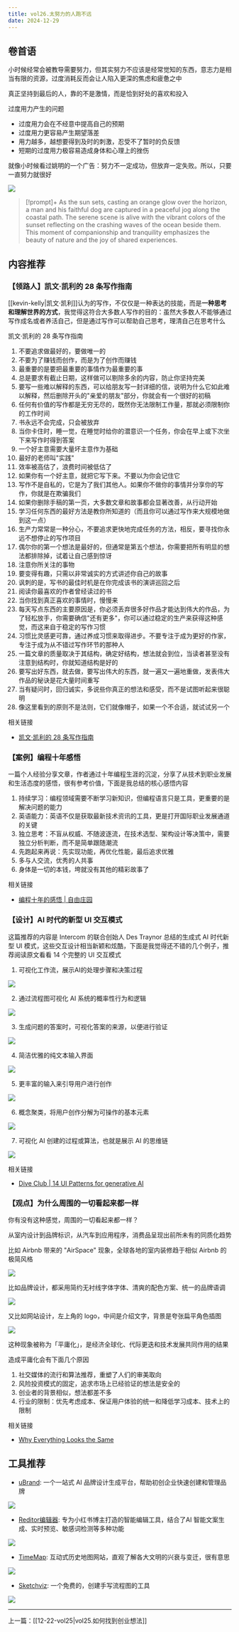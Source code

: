 ```yaml
---
title: vol26.太努力的人跑不远
date: 2024-12-29
---
```

## 卷首语

小时候经常会被教导需要努力，但其实努力不应该是经常觉知的东西，意志力是相当有限的资源，过度消耗反而会让人陷入更深的焦虑和疲惫之中

真正坚持到最后的人，靠的不是激情，而是恰到好处的喜欢和投入

过度用力产生的问题

- 过度用力会在不经意中提高自己的预期
- 过度用力更容易产生期望落差
- 用力越多，越想要得到及时的刺激，忍受不了暂时的负反馈
- 短期的过度用力极容易造成身体和心理上的挫伤

就像小时候看过姚明的一个广告：努力不一定成功，但放弃一定失败。所以，只要一直努力就很好

![](https://notesimgs.oss-cn-shanghai.aliyuncs.com/img/202412291020674.jpg)

> [!prompt]+
> As the sun sets, casting an orange glow over the horizon, a man and his faithful dog are captured in a peaceful jog along the coastal path. The serene scene is alive with the vibrant colors of the sunset reflecting on the crashing waves of the ocean beside them. This moment of companionship and tranquility emphasizes the beauty of nature and the joy of shared experiences.

## 内容推荐

### 【领路人】凯文·凯利的 28 条写作指南

[[kevin-kelly|凯文·凯利]]认为的写作，不仅仅是一种表达的技能，而是**一种思考和理解世界的方式**，我觉得这符合大多数人写作的目的：虽然大多数人不能够通过写作成名或者养活自己，但是通过写作可以帮助自己思考，理清自己在思考什么

凯文·凯利的 28 条写作指南

1. 不要追求做最好的，要做唯一的
2. 不要为了赚钱而创作，而是为了创作而赚钱
3. 最重要的是要把最重要的事情作为最重要的事
4. 总是要求有截止日期，这样做可以剔除多余的内容，防止你坚持完美
5. 要写一些难以解释的东西，可以给朋友写一封详细的信，说明为什么它如此难以解释，然后删除开头的"亲爱的朋友"部分，你就会有一个很好的初稿
6. 任何有价值的写作都是无穷无尽的，既然你无法限制工作量，那就必须限制你的工作时间
7. 书永远不会完成，只会被放弃
8. 当你卡住时，睡一觉，在睡觉时给你的潜意识一个任务，你会在早上或下次坐下来写作时得到答案
9. 一个好主意需要大量坏主意作为基础
10. 最好的老师叫"实践"
11. 效率被高估了，浪费时间被低估了
12. 如果你有一个好主意，就把它写下来。不要以为你会记住它
13. 写作不是自私的，它是为了我们其他人。如果你不做你的事情并分享你的写作，你就是在欺骗我们
14. 如果你删除手稿的第一页，大多数文章和故事都会显著改善，从行动开始
15. 学习任何东西的最好方法是教你所知道的（而且你可以通过写作来大规模地做到这一点）
16. 生产力常常是一种分心，不要追求更快地完成任务的方法，相反，要寻找你永远不想停止的写作项目
17. 偶尔你的第一个想法是最好的，但通常是第五个想法，你需要把所有明显的想法都排除掉，试着让自己感到惊讶
18. 注意你所关注的事物
19. 要变得有趣，只需以非常诚实的方式讲述你自己的故事
20. 讽刺的是，写书的最佳时机是在你完成该书的演讲巡回之后
21. 阅读你最喜欢的作者曾经读过的书
22. 当你找到真正喜欢的事情时，慢慢来
23. 每天写点东西的主要原因是，你必须丢弃很多好作品才能达到伟大的作品，为了轻松放手，你需要确信"还有更多"，你可以通过稳定的生产来获得这种感觉，而这来自于稳定的写作习惯
24. 习惯比灵感更可靠，通过养成习惯来取得进步。不要专注于成为更好的作家，专注于成为从不错过写作环节的那种人
25. 一篇文章的质量取决于其结构，确定好结构，想法就会到位，当读者甚至没有注意到结构时，你就知道结构是好的
26. 要写出好东西，就去做，要写出伟大的东西，就一遍又一遍地重做，发表伟大作品的秘诀是花大量时间重写
27. 当有疑问时，回归诚实，多说些你真正的想法和感受，而不是试图听起来很聪明
28. 像这里看到的原则不是法则，它们就像帽子，如果一个不合适，就试试另一个

相关链接

- [凯文·凯利的 28 条写作指南](https://mp.weixin.qq.com/s/V7_5ZsH4s8YcpsB-nBqnqQ)

### 【案例】编程十年感悟

一篇个人经验分享文章，作者通过十年编程生涯的沉淀，分享了从技术到职业发展和生活态度的感悟，很有参考价值，下面是我总结的核心感悟内容

1. 持续学习：编程领域需要不断学习新知识，但编程语言只是工具，更重要的是解决问题的能力
2. 英语能力：英语不仅是获取最新技术资讯的工具，更是打开国际职业发展通道的关键
3. 独立思考：不盲从权威、不随波逐流，在技术选型、架构设计等决策中，需要独立分析判断，而不是简单跟随潮流
4. 先跑起来再说：先实现功能，再优化性能，最后追求优雅
5. 多与人交流，优秀的人共事
6. 身体是一切的本钱，垮就没有其他的精彩故事了

相关链接

- [编程十年的感悟 | 自由庄园](https://ramsayleung.github.io/zh/post/2024/%E7%BC%96%E7%A8%8B%E5%8D%81%E5%B9%B4%E7%9A%84%E6%84%9F%E6%82%9F/)

### 【设计】AI 时代的新型 UI 交互模式

这篇推荐的内容是 Intercom 的联合创始人 Des Traynor 总结的生成式 AI 时代新型 UI 模式，这些交互设计相当新颖和炫酷，下面是我觉得还不错的几个例子，推荐阅读原文看看 14 个完整的 UI 交互模式

1. 可视化工作流，展示AI的处理步骤和决策过程

![](https://framerusercontent.com/images/yqkbftCRvcAedwGp8Hk6WRd7zU.gif)

2. 通过流程图可视化 AI 系统的概率性行为和逻辑

![](https://framerusercontent.com/images/TB5x7TnSZuKVPwKiXWT2ZmFYwUY.gif)

3. 生成问题的答案时，可视化答案的来源，以便进行验证

![](https://framerusercontent.com/images/LUJURktWqtVOyFnvvIZkkjTNlrc.gif)

4. 简洁优雅的纯文本输入界面

![](https://framerusercontent.com/images/Sswq2YjIqSryA4MvswWb39opU8I.gif)

5. 更丰富的输入来引导用户进行创作

![](https://framerusercontent.com/images/P9VP0SSGf2KMAandytHdbZR0Smg.gif)

6. 概念聚类，将用户创作分解为可操作的基本元素

![](https://framerusercontent.com/images/xaHgKq1mY0MnXj6MZnHfiGI2I.gif)

7. 可视化 AI 创建的过程或算法，也就是展示 AI 的思维链

![](https://framerusercontent.com/images/LVnofjEQZ8Ot116R6hsD1nezosI.gif)

相关链接

- [Dive Club | 14 UI Patterns for generative AI](https://www.dive.club/ideas/new-types-of-ui-that-generative-ai-has-necessitated)

### 【观点】为什么周围的一切看起来都一样

你有没有这种感觉，周围的一切看起来都一样？

从室内设计到品牌标识，从汽车到应用程序，消费品呈现出前所未有的同质化趋势

比如 Airbnb 带来的 "AirSpace" 现象，全球各地的室内装修趋于相似 Airbnb 的极简风格

![](https://notesimgs.oss-cn-shanghai.aliyuncs.com/img/202412291051897.png)

比如品牌设计，都采用简约无衬线字体字体、清爽的配色方案、统一的品牌语调

![](https://notesimgs.oss-cn-shanghai.aliyuncs.com/img/202412291051003.png)

又比如网站设计，左上角的 logo，中间是介绍文字，背景是夸张扁平角色插图

![](https://notesimgs.oss-cn-shanghai.aliyuncs.com/img/202412291051134.png)

这种现象被称为「平庸化」，是经济全球化、代际更迭和技术发展共同作用的结果

造成平庸化会有下面几个原因

1. 社交媒体的流行和算法推荐，重塑了人们的审美取向
2. 风险投资模式的固定，追求市场上已经验证的想法是安全的
3. 创业者的背景相似，想法都差不多
4. 行业的限制：优先考虑成本、保证用户体验的统一和降低学习成本、技术上的限制

相关链接

- [Why Everything Looks the Same](https://medium.com/knowable/why-everything-looks-the-same-bad80133dd6e)

## 工具推荐

- [uBrand](https://www.ubrand.com/): 一个一站式 AI 品牌设计生成平台，帮助初创企业快速创建和管理品牌

![](https://notesimgs.oss-cn-shanghai.aliyuncs.com/img/202412291022294.png)

- [Reditor编辑器](https://reditorapp.com/): 专为小红书博主打造的智能编辑工具，结合了AI 智能文案生成、实时预览、敏感词检测等多种功能

![](https://notesimgs.oss-cn-shanghai.aliyuncs.com/img/202412291022644.png)

- [TimeMap](https://www.oldmapsonline.org): 互动式历史地图网站，直观了解各大文明的兴衰与变迁，很有意思

![](https://notesimgs.oss-cn-shanghai.aliyuncs.com/img/202412291021340.png)

- [Sketchviz](https://sketchviz.com/new): 一个免费的，创建手写流程图的工具

![](https://notesimgs.oss-cn-shanghai.aliyuncs.com/img/202412291023799.png)

---

上一篇：[[12-22-vol25|vol25.如何找到创业想法]]